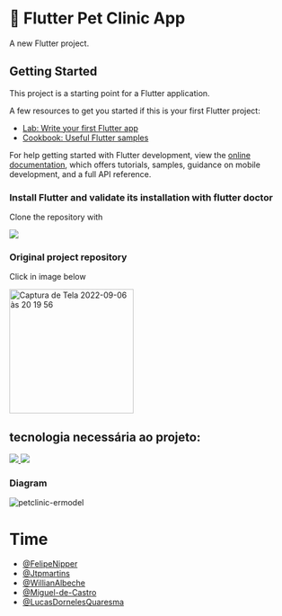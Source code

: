 # 🐶 Flutter Pet Clinic App

A new Flutter project.

## Getting Started

This project is a starting point for a Flutter application.

A few resources to get you started if this is your first Flutter project:

- [Lab: Write your first Flutter app](https://docs.flutter.dev/get-started/codelab)
- [Cookbook: Useful Flutter samples](https://docs.flutter.dev/cookbook)

For help getting started with Flutter development, view the
[online documentation](https://docs.flutter.dev/), which offers tutorials,
samples, guidance on mobile development, and a full API reference.

### Install Flutter and validate its installation with flutter doctor
Clone the repository with


<a href = "https://github.com/FelipeNipper/pet_clinic_new.git">
  <img src = "https://img.shields.io/badge/GIT-E44C30?style=for-the-badge&logo=git&logoColor=white"/>
 </a>
 
 ### Original project repository
 Click in image below
 
 
<a href = "https://github.com/LiveLikeCounter/Flutter-Pet-Clinic" >
  <img width="221" alt="Captura de Tela 2022-09-06 às 20 19 56" src="https://user-images.githubusercontent.com/26680389/188756779-8d804386-e51e-4012-97eb-6ef745471bc0.png">
 </a>
 
 <br>

## tecnologia necessária ao projeto: <br>
<a href = "https://flutter.dev/">
  <img src = "https://img.shields.io/badge/Flutter-02569B?style=for-the-badge&logo=flutter&logoColor=white"/>
</a>

<a href = "https://dart.dev/">
  <img src = "https://img.shields.io/badge/Dart-0175C2?style=for-the-badge&logo=dart&logoColor=white"/>
</a>


### Diagram
![petclinic-ermodel](https://user-images.githubusercontent.com/26680389/192649501-1a987f1f-1e42-42b9-98c4-9f18742d6a2c.png)


# Time
- [@FelipeNipper](https://www.github.com/FelipeNipper) 
- [@Jtpmartins](https://github.com/Jtpmartins) 
- [@WillianAlbeche](https://www.github.com/WillianAlbeche)
- [@Miguel-de-Castro](https://github.com/Miguel-de-Castro)
- [@LucasDornelesQuaresma](https://github.com/LucasDornelesQuaresma)


